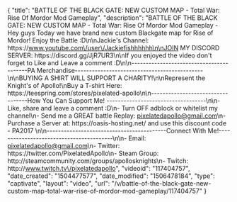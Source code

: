 {
    "title": "BATTLE OF THE BLACK GATE: NEW CUSTOM MAP - Total War: Rise Of Mordor Mod Gameplay",
    "description": "BATTLE OF THE BLACK GATE: NEW CUSTOM MAP - Total War: Rise Of Mordor Mod Gameplay - Hey guys Today we have brand new custom Blackgate map for Rise of Mordor! Enjoy the Battle :D\n\nJackie's Channel: https:\/\/www.youtube.com\/user\/Jackiefishhhhhh\n\nJOIN MY DISCORD SERVER: https:\/\/discord.gg\/JjR7UR3\n\nIf you enjoyed the video don't forget to Like and Leave a comment :D\n\n-----------------------------------------PA Merchandise---------------------------------------------\n\nBUYING A SHIRT WILL SUPPORT A CHARITY!\n\nRepresent the Knight's of Apollo!\nBuy a T-shirt Here: https:\/\/teespring.com\/stores\/pixelated-apollo\n\n----------------------------------How You Can Support Me! -----------------------------------\n\n- Like, share and leave a comment :D\n- Turn OFF adblock or whitelist my channel\n- Send me a GREAT battle Replay: pixelatedapollo@gmail.com\n- Purchase a Server at: https:\/\/oasis-hosting.net\/ and use this discount code - PA2017 \n\n------------------------------------------Connect With Me!-----------------------------------------\n\n- Email: pixelatedapollo@gmail.com\n- Twitter: https:\/\/twitter.com\/PixelatedApollo\n- Steam Group:  http:\/\/steamcommunity.com\/groups\/apollosknights\n- Twitch: http:\/\/www.twitch.tv\/pixelatedapollo",
    "videoid": "117404757",
    "date_created": "1504477577",
    "date_modified": "1506478184",
    "type": "captivate",
    "layout": "video",
    "url": "\/v\/battle-of-the-black-gate-new-custom-map-total-war-rise-of-mordor-mod-gameplay\/117404757"
}